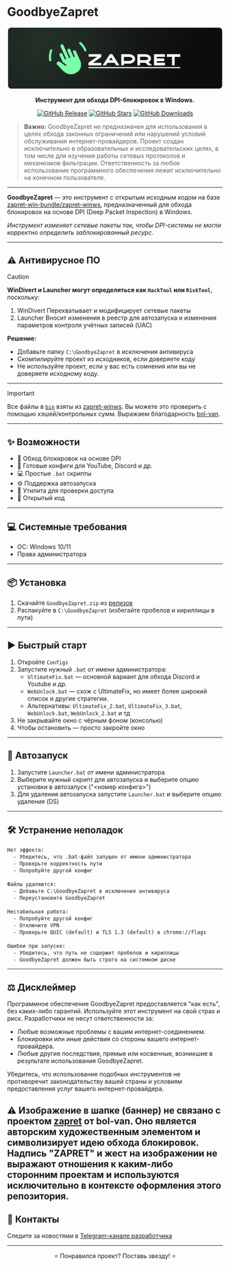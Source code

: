 # GoodbyeZapret

<div align="center">
  <a href="https://github.com/ALFiX01/GoodbyeZapret">
    <img src="https://github.com/ALFiX01/GoodbyeZapret/blob/main/Files/Image/Design3.png?raw=true" alt="GoodbyeZapret Logo Banner" >
  </a>
  <br />
  <p><strong>Инструмент для обхода DPI-блокировок в Windows.</strong></p>

  <p>
    <a href="https://github.com/ALFiX01/GoodbyeZapret/releases/latest"><img src="https://img.shields.io/github/v/release/ALFiX01/GoodbyeZapret?style=plastic" alt="GitHub Release"></a>
    <a href="https://github.com/ALFiX01/GoodbyeZapret/stargazers"><img src="https://img.shields.io/github/stars/ALFiX01/GoodbyeZapret?style=plastic" alt="GitHub Stars"></a>
    <a href="https://github.com/ALFiX01/GoodbyeZapret/releases"><img src="https://img.shields.io/github/downloads/ALFiX01/GoodbyeZapret/total?style=plastic" alt="GitHub Downloads"></a>
  </p>
  
</div>

> **Важно:** GoodbyeZapret не предназначен для использования в целях обхода законных ограничений или нарушений условий обслуживания интернет-провайдеров. Проект создан исключительно в образовательных и исследовательских целях, в том числе для изучения работы сетевых протоколов и механизмов фильтрации. Ответственность за любое использование программного обеспечения лежит исключительно на конечном пользователе.

---

**GoodbyeZapret** — это инструмент с открытым исходным кодом на базе [zapret-win-bundle/zapret-winws](https://github.com/bol-van/zapret-win-bundle/tree/master/zapret-winws), предназначенный для обхода блокировок на основе DPI (Deep Packet Inspection) в Windows. 

*Инструмент изменяет сетевые пакеты так, чтобы DPI-системы не могли корректно определить заблокированный ресурс.*

---
## ⚠️ Антивирусное ПО

> [!CAUTION]
> **WinDivert и Launcher могут определяться как `HackTool` или `RiskTool`**, поскольку:

1. WinDivert Перехватывает и модифицирует сетевые пакеты
2. Launcher Вносит изменения в реестр для автозапуска и изменения параметров контроля учётных записей (UAC)

**Решение:**

- Добавьте папку `C:\GoodbyeZapret` в исключения антивируса
- Скомпилируйте проект из исходников, если доверяете коду
- Не используйте проект, если у вас есть сомнения или вы не доверяете исходному коду.

---
> [!IMPORTANT]
> Все файлы в [`bin`](./Project/bin) взяты из [zapret-winws](https://github.com/bol-van/zapret-win-bundle/tree/master/zapret-winws). Вы можете это проверить с помощью хэшей/контрольных сумм.
> Выражаем благодарность [bol-van](https://github.com/bol-van).

---

## ✨ Возможности

- 🚀 Обход блокировок на основе DPI
- 🔧 Готовые конфиги для YouTube, Discord и др.
- 💻 Простые `.bat` скрипты
- ⚙️ Поддержка автозапуска
- 📐 Утилита для проверки доступа
- 📂 Открытый код

---

## 💻 Системные требования

- ОС: Windows 10/11
- Права администратора

---

## 📦 Установка

1. Скачайте `GoodbyeZapret.zip` из [релизов](https://github.com/ALFiX01/GoodbyeZapret/releases/latest)
2. Распакуйте в `C:\GoodbyeZapret` (избегайте пробелов и кириллицы в пути)

---

## ▶️ Быстрый старт

1. Откройте `Configs`
2. Запустите нужный `.bat` от имени администратора:
   - `UltimateFix.bat` — основной вариант для обхода Discord и Youtube и др.
   - `WebUnlock.bat` — схож с UltimateFix, но имеет более широкий список и другие стратегии.
   - Альтернативы: `UltimateFix_2.bat`, `UltimateFix_3.bat`, `WebUnlock.bat`, `WebUnlock_2.bat` и тд
3. Не закрывайте окно с чёрным фоном (консолью)
4. Чтобы остановить — просто закройте окно

---

## 🔁 Автозапуск

1. Запустите `Launcher.bat` от имени администратора
2. Выберите нужный скрипт для автозапуска и выберите опцию установки в автозапуск ("<номер конфига>")
3. Для удаления автозапуска запустите `Launcher.bat` и выберите опцию удаления (DS)

---

## 🛠️ Устранение неполадок

```text
Нет эффекта:
  - Убедитесь, что .bat-файл запущен от имени администратора
  - Проверьте корректность пути
  - Попробуйте другой конфиг

Файлы удаляются:
  - Добавьте C:\GoodbyeZapret в исключения антивируса
  - Переустановите GoodbyeZapret

Нестабильная работа:
  - Попробуйте другой конфиг
  - Отключите VPN
  - Проверьте QUIC (default) и TLS 1.3 (default) в chrome://flags

Ошибки при запуске:
  - Убедитесь, что путь не содержит пробелов и кириллицы
  - GoodbyeZapret должен быть строго на системном диске
```


---

## ⚖️ Дисклеймер

Программное обеспечение GoodbyeZapret предоставляется "как есть", без каких-либо гарантий. Используйте этот инструмент на свой страх и риск. Разработчики не несут ответственности за:

* Любые возможные проблемы с вашим интернет-соединением.
* Блокировки или иные действия со стороны вашего интернет-провайдера.
* Любые другие последствия, прямые или косвенные, возникшие в результате использования GoodbyeZapret.

Убедитесь, что использование подобных инструментов не противоречит законодательству вашей страны и условиям предоставления услуг вашего интернет-провайдера.

⚠️ Изображение в шапке (баннер) не связано с проектом <a href="https://github.com/bol-van/zapret">zapret</a> от bol-van. Оно является авторским художественным элементом и символизирует идею обхода блокировок. Надпись "ZAPRET" и жест на изображении не выражают отношения к каким-либо сторонним проектам и используются исключительно в контексте оформления этого репозитория.
---

## 📣 Контакты

Следите за новостями в [Telegram-канале разработчика](https://t.me/+4yHMA3RtghY1YzIy)

---

<div align="center">
  ⭐ Понравился проект? Поставь звезду! ⭐
</div>
